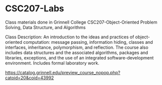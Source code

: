 # CSC207-Labs

Class materials done in Grinnell College CSC207-Object-Oriented Problem Solving, Data Structure, and Algorithms

Class Description:
An introduction to the ideas and practices of object-oriented computation: message passing, information hiding, classes and interfaces, inheritance, polymorphism, and reflection. 
The course also includes data structures and the associated algorithms, packages and libraries, exceptions, and the use of an integrated software-development environment. Includes formal laboratory work.

https://catalog.grinnell.edu/preview_course_nopop.php?catoid=20&coid=43992
